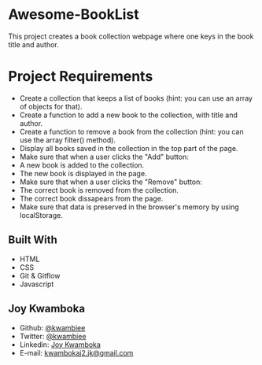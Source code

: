 # Awesome-BookList

This project creates a book collection webpage where one keys in the book title and author.

# Project Requirements

- Create a collection that keeps a list of books (hint: you can use an array of objects for that).
- Create a function to add a new book to the collection, with title and author.
- Create a function to remove a book from the collection (hint: you can use the array filter() method).
- Display all books saved in the collection in the top part of the page.
- Make sure that when a user clicks the "Add" button:
- A new book is added to the collection.
- The new book is displayed in the page.
- Make sure that when a user clicks the "Remove" button:
- The correct book is removed from the collection.
- The correct book dissapears from the page.
- Make sure that data is preserved in the browser's memory by using localStorage.

## Built With

- HTML
- CSS
- Git & Gitflow
- Javascript

## Joy Kwamboka

- Github: [@kwambiee](https://github.com/kwambiee)
- Twitter: [@kwambiee](https://twitter.com/kwambiee)
- Linkedin: [Joy Kwamboka](https://www.linkedin.com/in/joy-kwamboka)
- E-mail: kwambokaj2.jk@gmail.com
